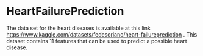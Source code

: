 # HeartFailurePrediction
 The data set for the heart diseases is available at this link https://www.kaggle.com/datasets/fedesoriano/heart-failureprediction . This dataset contains 11 features that can be used to predict a possible heart disease.
